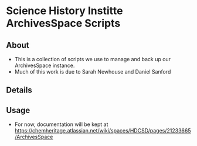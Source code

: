 # Science History Institte ArchivesSpace Scripts

## About 

* This is a collection of scripts we use to manage and back up our ArchivesSpace instance.
* Much of this work is due to Sarah Newhouse and Daniel Sanford

## Details

## Usage

* For now, documentation will be kept at https://chemheritage.atlassian.net/wiki/spaces/HDCSD/pages/21233665/ArchivesSpace